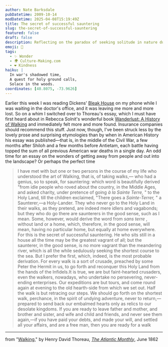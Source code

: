 ```yaml
---
author: Nate Barksdale
pubDatetime: 2009-10-14
modDatetime: 2025-04-08T15:19:49Z
title: The secret of successful sauntering
slug: the-secret-of-successful-sauntering
featured: false
draft: false
description: Reflecting on the paradox of seeking solitude in nature during the turmoil of war through Thoreau's insights.
emoji: 🌳
tags:
  - ✨ Wonder
  - 🌍 Culture-Making.com
  - ❤️ Kindness
haiku: |
  In war's shadowed time,  
  A quest for holy ground calls,  
  Solace in the woods.
coordinates: [40.8075, -73.9626]
---
```


Earlier this week I was reading Dickens' [Bleak House](http://books.google.com/books?id=z3QZAAAAYAAJ&printsec=frontcover&dq=dickens+bleak+house&ei=ViTWSuiEN4uolQTmg6moAQ#v=onepage&q=&f=false) on my phone while I was waiting in the doctor's office, and it was leaving me more and more lost. So on a whim I switched over to Thoreau's essay, which I must have first heard about in Rebecca Solnit's wonderful book [Wanderlust: A History of Walking](https://www.google.com/search?q=%22Wanderlust%3A%20A%20History%20of%20Walking%22%20amazon.com) and immediately felt more and more found. Insurance companies should recommend this stuff. Just now, though, I've been struck less by the lovely prose and surprising etymologies than by when in American History his essay was published—that is, in the middle of the Civil War, a few months after Shiloh and a few months before Antietam, each battle having topped the sum of all previous American war deaths in a single day. An odd time for an essay on the wonders of getting away from people and out into the landscape? Or perhaps the perfect time

> I have met with but one or two persons in the course of my life who understood the art of Walking, that is, of taking walks,— who had a genius, so to speak, for sauntering: which word is beautifully derived "from idle people who roved about the country, in the Middle Ages, and asked charity, under pretence of going _à la Sainte Terre,_ " to the Holy Land, till the children exclaimed, "There goes a _Sainte-Terrer,_ " a Saunterer,—a Holy-Lander. They who never go to the Holy Land in their walks, as they pretend, are indeed mere idlers and vagabonds; but they who do go there are saunterers in the good sense, such as I mean. Some, however, would derive the word from _sans terre_ , without land or a home, which, therefore, in the good sense, will mean, having no particular home, but equally at home everywhere. For this is the secret of successful sauntering. He who sits still in a house all the time may be the greatest vagrant of all; but the saunterer, in the good sense, is no more vagrant than the meandering river, which is all the while sedulously seeking the shortest course to the sea. But I prefer the first, which, indeed, is the most probable derivation. For every walk is a sort of crusade, preached by some Peter the Hermit in us, to go forth and reconquer this Holy Land from the hands of the Infidels.It is true, we are but faint-hearted crusaders, even the walkers, nowadays, who undertake no persevering, never-ending enterprises. Our expeditions are but tours, and come round again at evening to the old hearth-side from which we set out. Half the walk is but retracing our steps. We should go forth on the shortest walk, perchance, in the spirit of undying adventure, never to return,—prepared to send back our embalmed hearts only as relics to our desolate kingdoms. If you are ready to leave father and mother, and brother and sister, and wife and child and friends, and never see them again,—if you have paid your debts, and made your will, and settled all your affairs, and are a free man, then you are ready for a walk

---

from "[Walking](http://books.google.com/books?pg=PA657&dq=%22go+forth+on+the+shortest+walk,+perchance%22&ei=2R_WSuTmMaCQkATxr72IAQ&id=ZqwxRc01fFkC&as_brr=1#v=onepage&q=%22go%20forth%20on%20the%20shortest%20walk%2C%20perchance%22&f=false)," by Henry David Thoreau, [_The Atlantic Monthly_](http://www.theatlantic.com), June 1862
